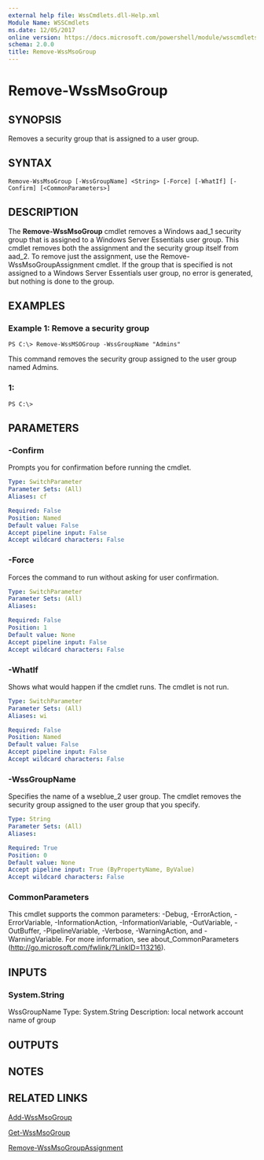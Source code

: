 ```yaml
---
external help file: WssCmdlets.dll-Help.xml
Module Name: WSSCmdlets
ms.date: 12/05/2017
online version: https://docs.microsoft.com/powershell/module/wsscmdlets/remove-wssmsogroup?view=windowsserver2012r2-ps&wt.mc_id=ps-gethelp
schema: 2.0.0
title: Remove-WssMsoGroup
---
```


# Remove-WssMsoGroup

## SYNOPSIS
Removes a security group that is assigned to a user group.

## SYNTAX

```
Remove-WssMsoGroup [-WssGroupName] <String> [-Force] [-WhatIf] [-Confirm] [<CommonParameters>]
```

## DESCRIPTION
The **Remove-WssMsoGroup** cmdlet removes a Windows aad_1 security group that is assigned to a Windows Server Essentials user group.
This cmdlet removes both the assignment and the security group itself from aad_2.
To remove just the assignment, use the Remove-WssMsoGroupAssignment cmdlet.
If the group that is specified is not assigned to a Windows Server Essentials user group, no error is generated, but nothing is done to the group.

## EXAMPLES

### Example 1: Remove a security group
```
PS C:\> Remove-WssMSOGroup -WssGroupName "Admins"
```

This command removes the security group assigned to the user group named Admins.

### 1:
```
PS C:\>
```

## PARAMETERS

### -Confirm
Prompts you for confirmation before running the cmdlet.

```yaml
Type: SwitchParameter
Parameter Sets: (All)
Aliases: cf

Required: False
Position: Named
Default value: False
Accept pipeline input: False
Accept wildcard characters: False
```

### -Force
Forces the command to run without asking for user confirmation.

```yaml
Type: SwitchParameter
Parameter Sets: (All)
Aliases: 

Required: False
Position: 1
Default value: None
Accept pipeline input: False
Accept wildcard characters: False
```

### -WhatIf
Shows what would happen if the cmdlet runs.
The cmdlet is not run.

```yaml
Type: SwitchParameter
Parameter Sets: (All)
Aliases: wi

Required: False
Position: Named
Default value: False
Accept pipeline input: False
Accept wildcard characters: False
```

### -WssGroupName
Specifies the name of a wseblue_2 user group.
The cmdlet removes the security group assigned to the user group that you specify.

```yaml
Type: String
Parameter Sets: (All)
Aliases: 

Required: True
Position: 0
Default value: None
Accept pipeline input: True (ByPropertyName, ByValue)
Accept wildcard characters: False
```

### CommonParameters
This cmdlet supports the common parameters: -Debug, -ErrorAction, -ErrorVariable, -InformationAction, -InformationVariable, -OutVariable, -OutBuffer, -PipelineVariable, -Verbose, -WarningAction, and -WarningVariable. For more information, see about_CommonParameters (http://go.microsoft.com/fwlink/?LinkID=113216).

## INPUTS

### System.String
WssGroupName
Type: System.String
Description: local network account name of group

## OUTPUTS

## NOTES

## RELATED LINKS

[Add-WssMsoGroup](./Add-WssMsoGroup.md)

[Get-WssMsoGroup](./Get-WssMsoGroup.md)

[Remove-WssMsoGroupAssignment](./Remove-WssMsoGroupAssignment.md)

